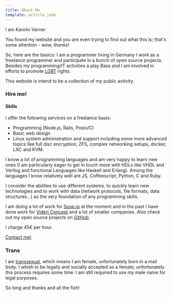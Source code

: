 ```yaml
---
title: About Me
template: article.jade
---
```


I am Karolin Varner

You found my website and you are even trying to find out
what this is; that's some attention - *wow, thanks*!

So, here are the basics: I am a programmer living in Germany
I work as
a freelance programmer and participate in a bunch of open
source projects. 
Besides my programming/IT activities a play Bass and I am
involved in efforts to promote
[LGBT](https://en.wikipedia.org/wiki/LGBT) rights.

This website is intend to be a collection of my public
activity.

### Hire me!

#### Skills

I offer the following services on a freelance basis:

* Programming (Node.js, Rails, Posix/C)
* Basic web design
* Linux system administration and support including some
  more advanced topics like full disc encryption, ZFS,
  complex networking setups, docker, LXC and KVM.

I know a lot of programming languages and am very happy to
learn new ones (I am particularly eager to get in touch more
with HDLs like VHDL and Verilog and functional Languages
like Haskell and Erlang).
Among the languages I know relatively well are JS,
Coffeescript, Python, C and Ruby.

I consider the abilities to use different systems, to quickly
learn new technologies and to work with data (network
protocols, file formats, data structures…) as the very
foundation of any programming skills.

I am doing a lot of work for [Soup.io](http://soup.io) at
the moment and in the past I have done work for [Videri
Concept](http://www.videri-concept.de/) and a lot of smaller
companies.
Also check out my open source projects on
[GitHub](https://github.com/koraa).

I charge 45€ per hour.

[Contact me!](mailto://office.karo@cupdev.net).

### Trans

I am [transsexual](https://en.wikipedia.org/wiki/Transgender),
which means I am female, unfortunately born in a mail body.
I whish to be legally and socially accepted as a female;
unfortunately this process requires some time: I am still
required to use my male name for legal purposes.

So long and thanks and all the fish!
<div style="color: #eee; font-size: 2px">Hail Eris. Hail Discordia</div>

